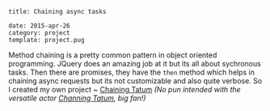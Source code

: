 ```metadata
title: Chaining async tasks

date: 2015-apr-26
category: project
template: project.pug
```

Method chaining is a pretty common pattern in object oriented programming. JQuery does an amazing job at it but its all about sychronous tasks. Then there are promises, they have the `then` method which helps in chaining async requests but its not customizable and also quite verbose. So I created my own project ~ [Chaining Tatum](https://github.com/tusharmath/chaining-tatum) _(No pun intended with the versatile actor [Channing Tatum](http://www.imdb.com/name/nm1475594/), big fan!)_
